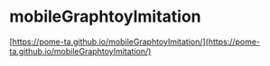 # mobileGraphtoyImitation

[https://pome-ta.github.io/mobileGraphtoyImitation/](https://pome-ta.github.io/mobileGraphtoyImitation/)



